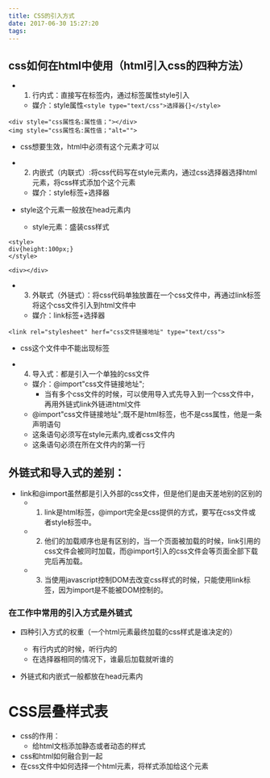 ```yaml
---
title: CSS的引入方式
date: 2017-06-30 15:27:20
tags:
---
```

## css如何在html中使用（html引入css的四种方法）
- 1. 行内式：直接写在标签内，通过标签属性style引入
    - 媒介：style属性`<style type="text/css">选择器{}</style>`
```
<div style="css属性名:属性值；"></div>
<img style="css属性名:属性值；"alt="">
```
- css想要生效，html中必须有这个元素才可以

- 2. 内嵌式（内联式）:将css代码写在style元素内，通过css选择器选择html元素，将css样式添加个这个元素
    - 媒介：style标签+选择器
- style这个元素一般放在head元素内
    - style元素：盛装css样式
```
<style>
div{height:100px;}
</style>

<div></div>
```
- 3. 外联式（外链式）：将css代码单独放置在一个css文件中，再通过link标签将这个css文件引入到html文件中
    - 媒介：link标签+选择器
```
<link rel="stylesheet" herf="css文件链接地址" type="text/css">
```
- css这个文件中不能出现标签

- 4. 导入式：都是引入一个单独的css文件
    - 媒介：@import"css文件链接地址";
        - 当有多个css文件的时候，可以使用导入式先导入到一个css文件中，再用外链式link外链进html文件
    - @import"css文件链接地址";既不是html标签，也不是css属性，他是一条声明语句
    - 这条语句必须写在style元素内,或者css文件内
    - 这条语句必须在所在文件内的第一行


## 外链式和导入式的差别：
- link和@import虽然都是引入外部的css文件，但是他们是由天差地别的区别的
    - 1) link是html标签，@import完全是css提供的方式，要写在css文件或者style标签中。
    - 2) 他们的加载顺序也是有区别的，当一个页面被加载的时候，link引用的css文件会被同时加载，而@import引入的css文件会等页面全部下载完后再加载。
    - 3) 当使用javascript控制DOM去改变css样式的时候，只能使用link标签，因为import是不能被DOM控制的。

### 在工作中常用的引入方式是外链式
- 四种引入方式的权重（一个html元素最终加载的css样式是谁决定的）
    - 有行内式的时候，听行内的
    - 在选择器相同的情况下，谁最后加载就听谁的

- 外链式和内嵌式一般都放在head元素内

# CSS层叠样式表
- css的作用：
    - 给html文档添加静态或者动态的样式
- css和html如何融合到一起
- 在css文件中如何选择一个html元素，将样式添加给这个元素